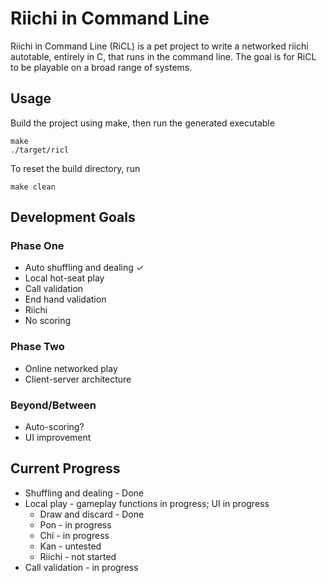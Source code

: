 # Riichi in Command Line

Riichi in Command Line (RiCL) is a pet project to write a networked riichi autotable, entirely in C, that runs in the command line. The goal is for RiCL to be playable on a broad range of systems.

## Usage

Build the project using make, then run the generated executable
```
make
./target/ricl
```

To reset the build directory, run
```
make clean
```

## Development Goals

### Phase One

- Auto shuffling and dealing  ✓
- Local hot-seat play
- Call validation
- End hand validation
- Riichi
- No scoring

### Phase Two

- Online networked play
- Client-server architecture

### Beyond/Between

- Auto-scoring?
- UI improvement

## Current Progress

- Shuffling and dealing - Done
- Local play - gameplay functions in progress; UI in progress
  - Draw and discard - Done
  - Pon - in progress
  - Chi - in progress
  - Kan - untested
  - Riichi - not started
- Call validation - in progress

